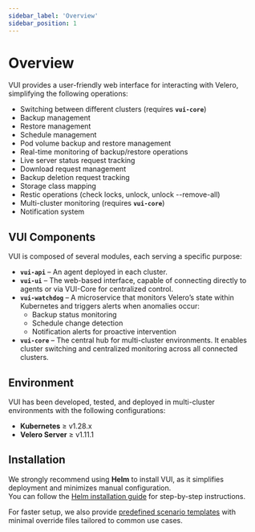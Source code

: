 ```yaml
---
sidebar_label: 'Overview'
sidebar_position: 1
---
```


# Overview

VUI provides a user-friendly web interface for interacting with Velero, simplifying the following operations:

- Switching between different clusters (requires **`vui-core`**)
- Backup management
- Restore management
- Schedule management
- Pod volume backup and restore management
- Real-time monitoring of backup/restore operations
- Live server status request tracking
- Download request management
- Backup deletion request tracking
- Storage class mapping
- Restic operations (check locks, unlock, unlock --remove-all)
- Multi-cluster monitoring (requires **`vui-core`**)
- Notification system

## VUI Components

VUI is composed of several modules, each serving a specific purpose:

- **`vui-api`** – An agent deployed in each cluster.
- **`vui-ui`** – The web-based interface, capable of connecting directly to agents or via VUI-Core for centralized control.
- **`vui-watchdog`** – A microservice that monitors Velero’s state within Kubernetes and triggers alerts when anomalies occur:
  - Backup status monitoring
  - Schedule change detection
  - Notification alerts for proactive intervention
- **`vui-core`** – The central hub for multi-cluster environments. It enables cluster switching and centralized monitoring across all connected clusters.

## Environment

VUI has been developed, tested, and deployed in multi-cluster environments with the following configurations:

- **Kubernetes** ≥ v1.28.x  
- **Velero Server** ≥ v1.11.1

## Installation

We strongly recommend using **Helm** to install VUI, as it simplifies deployment and minimizes manual configuration.  
You can follow the [Helm installation guide](/docs/getting-started/installation/helm) for step-by-step instructions.

For faster setup, we also provide [predefined scenario templates](/docs/getting-started/installation/scenarios/overview) with minimal override files tailored to common use cases.